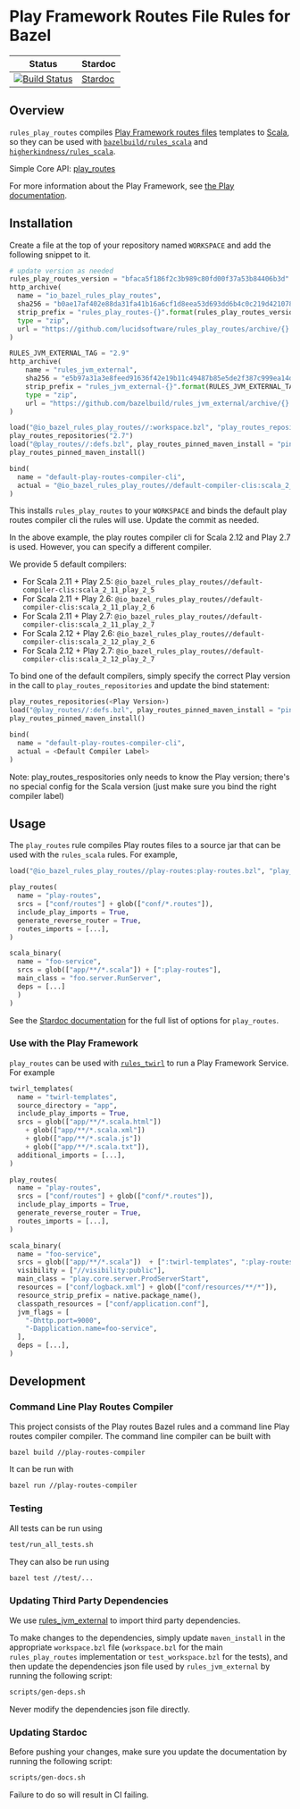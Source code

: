 # Play Framework Routes File Rules for Bazel

| Status | Stardoc
| --- | --- |
| [![Build Status](https://github.com/lucidsoftware/rules_play_routes/workflows/CI/badge.svg)](https://github.com/lucidsoftware/rules_play_routes/actions) | [Stardoc](docs/stardoc/play-routes.md) |

## Overview
`rules_play_routes` compiles [Play Framework routes files](https://www.playframework.com/documentation/latest/ScalaRouting) templates to [Scala](http://www.scala-lang.org/), so they can be used with [`bazelbuild/rules_scala`](https://github.com/bazelbuild/rules_scala) and [`higherkindness/rules_scala`](https://github.com/higherkindness/rules_scala).

Simple Core API: [play_routes](docs/stardoc/play-routes.md)

For more information about the Play Framework, see [the Play documentation](https://www.playframework.com/documentation/latest).

## Installation
Create a file at the top of your repository named `WORKSPACE` and add the following snippet to it.

```python
# update version as needed
rules_play_routes_version = "bfaca5f186f2c3b989c80fd00f37a53b84406b3d"
http_archive(
  name = "io_bazel_rules_play_routes",
  sha256 = "b0ae17af402e88da31fa41b16a6cf1d8eea53d693dd6b4c0c219d421078a2af5",
  strip_prefix = "rules_play_routes-{}".format(rules_play_routes_version),
  type = "zip",
  url = "https://github.com/lucidsoftware/rules_play_routes/archive/{}.zip".format(rules_play_routes_version),
)

RULES_JVM_EXTERNAL_TAG = "2.9"
http_archive(
    name = "rules_jvm_external",
    sha256 = "e5b97a31a3e8feed91636f42e19b11c49487b85e5de2f387c999ea14d77c7f45",
    strip_prefix = "rules_jvm_external-{}".format(RULES_JVM_EXTERNAL_TAG),
    type = "zip",
    url = "https://github.com/bazelbuild/rules_jvm_external/archive/{}.zip".format(RULES_JVM_EXTERNAL_TAG),
)

load("@io_bazel_rules_play_routes//:workspace.bzl", "play_routes_repositories")
play_routes_repositories("2.7")
load("@play_routes//:defs.bzl", play_routes_pinned_maven_install = "pinned_maven_install")
play_routes_pinned_maven_install()

bind(
  name = "default-play-routes-compiler-cli",
  actual = "@io_bazel_rules_play_routes//default-compiler-clis:scala_2_12_play_2_7"
)

```

This installs `rules_play_routes` to your `WORKSPACE` and binds the default play routes compiler cli the rules will use. Update the commit as needed.

In the above example, the play routes compiler cli for Scala 2.12 and Play 2.7 is used. However, you can specify a different compiler.

We provide 5 default compilers:

- For Scala 2.11 + Play 2.5: `@io_bazel_rules_play_routes//default-compiler-clis:scala_2_11_play_2_5`
- For Scala 2.11 + Play 2.6: `@io_bazel_rules_play_routes//default-compiler-clis:scala_2_11_play_2_6`
- For Scala 2.11 + Play 2.7: `@io_bazel_rules_play_routes//default-compiler-clis:scala_2_11_play_2_7`
- For Scala 2.12 + Play 2.6: `@io_bazel_rules_play_routes//default-compiler-clis:scala_2_12_play_2_6`
- For Scala 2.12 + Play 2.7: `@io_bazel_rules_play_routes//default-compiler-clis:scala_2_12_play_2_7`

To bind one of the default compilers, simply specify the correct Play version in the call to `play_routes_repositories` and update the bind statement:
```python
play_routes_repositories(<Play Version>)
load("@play_routes//:defs.bzl", play_routes_pinned_maven_install = "pinned_maven_install")
play_routes_pinned_maven_install()

bind(
  name = "default-play-routes-compiler-cli",
  actual = <Default Compiler Label>
)
```

Note: play_routes_respositories only needs to know the Play version; there's no special config for the Scala version (just make sure you bind the right compiler label)


## Usage
The `play_routes` rule compiles Play routes files to a source jar that can be used with the `rules_scala` rules. For example,

```python
load("@io_bazel_rules_play_routes//play-routes:play-routes.bzl", "play_routes")

play_routes(
  name = "play-routes",
  srcs = ["conf/routes"] + glob(["conf/*.routes"]),
  include_play_imports = True,
  generate_reverse_router = True,
  routes_imports = [...],
)

scala_binary(
  name = "foo-service",
  srcs = glob(["app/**/*.scala"]) + [":play-routes"],
  main_class = "foo.server.RunServer",
  deps = [...]
  )
)
```

See the [Stardoc documentation](docs/stardoc/play-routes.md) for the full list of options for `play_routes`.

### Use with the Play Framework
`play_routes` can be used with [`rules_twirl`](https://github.com/lucidsoftware/rules_twirl) to run a Play Framework Service. For example

```python
twirl_templates(
  name = "twirl-templates",
  source_directory = "app",
  include_play_imports = True,
  srcs = glob(["app/**/*.scala.html"])
    + glob(["app/**/*.scala.xml"])
    + glob(["app/**/*.scala.js"])
    + glob(["app/**/*.scala.txt"]),
  additional_imports = [...],
)

play_routes(
  name = "play-routes",
  srcs = ["conf/routes"] + glob(["conf/*.routes"]),
  include_play_imports = True,
  generate_reverse_router = True,
  routes_imports = [...],
)

scala_binary(
  name = "foo-service",
  srcs = glob(["app/**/*.scala"])  + [":twirl-templates", ":play-routes"],
  visibility = ["//visibility:public"],
  main_class = "play.core.server.ProdServerStart",
  resources = ["conf/logback.xml"] + glob(["conf/resources/**/*"]),
  resource_strip_prefix = native.package_name(),
  classpath_resources = ["conf/application.conf"],
  jvm_flags = [
  	"-Dhttp.port=9000",
  	"-Dapplication.name=foo-service",
  ],
  deps = [...],
)
```

## Development
### Command Line Play Routes Compiler
This project consists of the Play routes Bazel rules and a command line Play routes compiler compiler. The command line compiler can be built with
```bash
bazel build //play-routes-compiler
```

It can be run with
```bash
bazel run //play-routes-compiler
```

### Testing
All tests can be run using

```bash
test/run_all_tests.sh
```

They can also be run using
```bash
bazel test //test/...
```

### Updating Third Party Dependencies
We use [rules_jvm_external](https://github.com/bazelbuild/rules_jvm_external) to import third party dependencies.

To make changes to the dependencies, simply update `maven_install` in the appropriate `workspace.bzl` file (`workspace.bzl` for the main `rules_play_routes` implementation or `test_workspace.bzl` for the tests), and then update the dependencies json file used by `rules_jvm_external` by running the following script:
```bash
scripts/gen-deps.sh
```
Never modify the dependencies json file directly.

### Updating Stardoc
Before pushing your changes, make sure you update the documentation by running the following script:
```bash
scripts/gen-docs.sh
```
Failure to do so will result in CI failing.
